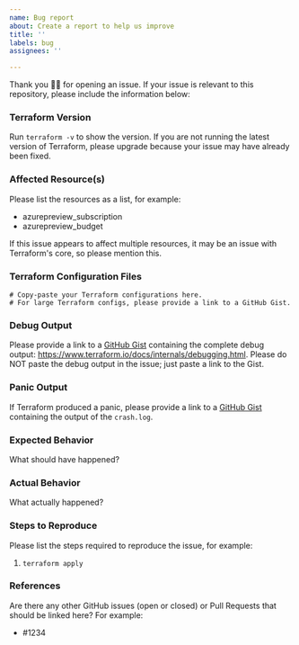 ```yaml
---
name: Bug report
about: Create a report to help us improve
title: ''
labels: bug
assignees: ''

---
```


Thank you 🙇‍♀ for opening an issue. If your issue is relevant to this repository, please include the information below:

### Terraform Version
Run `terraform -v` to show the version. If you are not running the latest version of Terraform, please upgrade because your issue may have already been fixed.

### Affected Resource(s)
Please list the resources as a list, for example:
- azurepreview_subscription
- azurepreview_budget

If this issue appears to affect multiple resources, it may be an issue with Terraform's core, so please mention this.

### Terraform Configuration Files
```hcl
# Copy-paste your Terraform configurations here.
# For large Terraform configs, please provide a link to a GitHub Gist.
```

### Debug Output
Please provide a link to a [GitHub Gist](https://gist.github.com/) containing the complete debug output: https://www.terraform.io/docs/internals/debugging.html. Please do NOT paste the debug output in the issue; just paste a link to the Gist.

### Panic Output
If Terraform produced a panic, please provide a link to a [GitHub Gist](https://gist.github.com/) containing the output of the `crash.log`.

### Expected Behavior
What should have happened?

### Actual Behavior
What actually happened?

### Steps to Reproduce
Please list the steps required to reproduce the issue, for example:
1. `terraform apply`

### References
Are there any other GitHub issues (open or closed) or Pull Requests that should be linked here? For example:
- #1234
